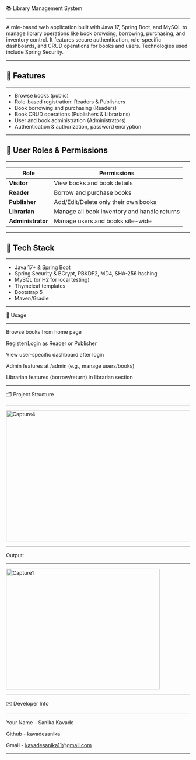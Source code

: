 📚 Library Management System
________________________________________
A role-based web application built with Java 17, Spring Boot, and MySQL to manage library operations like book browsing, borrowing, purchasing, and inventory control. 
It features secure authentication, role-specific dashboards, and CRUD operations for books and users. Technologies used include Spring Security.

__________________________________________________________________________________________________________________________________________________________________________________
## 🔧 Features
_________________________________________
- Browse books (public)
- Role-based registration: Readers & Publishers
- Book borrowing and purchasing (Readers)
- Book CRUD operations (Publishers & Librarians)
- User and book administration (Administrators)
- Authentication & authorization, password encryption
______________________________________________________________________________________________________

## 👥 User Roles & Permissions
___________________________________________

| Role           | Permissions |
|----------------|-------------|
| **Visitor**    | View books and book details |
| **Reader**     | Borrow and purchase books |
| **Publisher**  | Add/Edit/Delete only their own books |
| **Librarian**  | Manage all book inventory and handle returns |
| **Administrator** | Manage users and books site-wide |
_________________________________________________________________________________________________________

## 🧱 Tech Stack
____________________________________________
- Java 17+ & Spring Boot  
- Spring Security & BCrypt, PBKDF2, MD4, SHA-256 hashing
- MySQL (or H2 for local testing)
- Thymeleaf templates
- Bootstrap 5  
- Maven/Gradle
___________________________________________________________________________________________________________

🚀 Usage
______________________________________________
Browse books from home page

Register/Login as Reader or Publisher

View user-specific dashboard after login

Admin features at /admin (e.g., manage users/books)

Librarian features (borrow/return) in librarian section
______________________________________________________________________________________________________________

🗂 Project Structure
______________________________________________

<img width="721" height="359" alt="Capture4" src="https://github.com/user-attachments/assets/17152d75-1e74-42bc-92a0-16b27e4975f9" />

_____________________________________________________________________________________________________________________

Output:
_______________________________________________

<img width="421" height="330" alt="Capture1" src="https://github.com/user-attachments/assets/3575cee3-373e-4f71-8a28-2fe942ce4a80" />

________________________________________________________________________________________________________________________

✉️ Developer Info
_______________________________________________
Your Name – Sanika Kavade

Github - kavadesanika

Gmail - kavadesanika11@gmail.com
______________________________________________________________________________________________________________________
